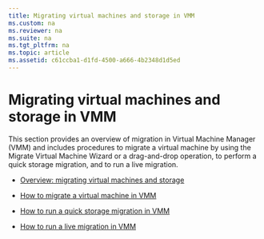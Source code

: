 ```yaml
---
title: Migrating virtual machines and storage in VMM
ms.custom: na
ms.reviewer: na
ms.suite: na
ms.tgt_pltfrm: na
ms.topic: article
ms.assetid: c61ccba1-d1fd-4500-a666-4b2348d1d5ed
---
```

# Migrating virtual machines and storage in VMM
This section provides an overview of migration in Virtual Machine Manager (VMM) and includes procedures to migrate a virtual machine by using the Migrate Virtual Machine Wizard or a drag-and-drop operation, to perform a quick storage migration, and to run a live migration.

-   [Overview: migrating virtual machines and storage](Overview--migrating-virtual-machines-and-storage.md)

-   [How to migrate a virtual machine in VMM](How-to-migrate-a-virtual-machine-in-VMM.md)

-   [How to run a quick storage migration in VMM](How-to-run-a-quick-storage-migration-in-VMM.md)

-   [How to run a live migration in VMM](How-to-run-a-live-migration-in-VMM.md)

